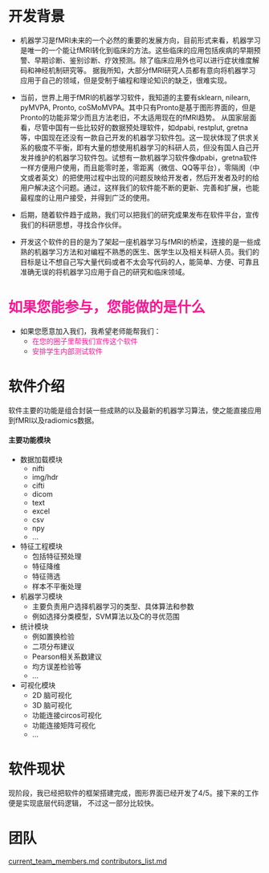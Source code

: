 # 开发背景
* 机器学习是fMRI未来的一个必然的重要的发展方向，目前形式来看，机器学习是唯一的一个能让fMRI转化到临床的方法。这些临床的应用包括疾病的早期预警、早期诊断、鉴别诊断、疗效预测。除了临床应用外也可以进行症状维度解码和神经机制研究等。
据我所知，大部分fMRI研究人员都有意向将机器学习应用于自己的领域，但是受制于编程和理论知识的缺乏，很难实现。

* 当前，世界上用于fMRI的机器学习软件，我知道的主要有sklearn, nilearn, pyMVPA, Pronto, coSMoMVPA。其中只有Pronto是基于图形界面的，但是Pronto的功能非常少而且方法老旧，不太适用现在的fMRI趋势。 从国家层面看，尽管中国有一些比较好的数据预处理软件，如dpabi, restplut, gretna等，中国现在还没有一款自己开发的机器学习软件包。这一现状体现了供求关系的极度不平衡，即有大量的想使用机器学习的科研人员，但没有国人自己开发并维护的机器学习软件包。试想有一款机器学习软件像dpabi，gretna软件一样方便用户使用，而且能零时差，零距离（微信、QQ等平台），零隔阂（中文或者英文）的把使用过程中出现的问题反映给开发者，然后开发者及时的给用户解决这个问题。通过，这样我们的软件能不断的更新、完善和扩展，也能最程度的让用户接受，并得到广泛的使用。

* 后期，随着软件趋于成熟，我们可以把我们的研究成果发布在软件平台，宣传我们的科研思想，寻找合作伙伴。

* 开发这个软件的目的是为了架起一座机器学习与fMRI的桥梁，连接的是一些成熟的机器学习方法和对编程不熟悉的医生、医学生以及相关科研人员。我们的目标是让不想自己写大量代码或者不太会写代码的人，能简单、方便、可靠且准确无误的将机器学习应用于自己的研究和临床领域。

# <font color=deeppink>如果您能参与，您能做的是什么</font>
* 如果您愿意加入我们，我希望老师能帮我们：
    * <font color=deeppink>在您的圈子里帮我们宣传这个软件</font>
    * <font color=deeppink>安排学生内部测试软件</font>

# 软件介绍
软件主要的功能是组合封装一些成熟的以及最新的机器学习算法，使之能直接应用到fMRI以及radiomics数据。  
#### 主要功能模块
* 数据加载模块  
    * nifti
    * img/hdr
    * cifti
    * dicom
    * text
    * excel
    * csv
    * npy
    * ...
* 特征工程模块
    * 包括特征预处理
    * 特征降维
    * 特征筛选
    * 样本不平衡处理  
* 机器学习模块 
    * 主要负责用户选择机器学习的类型、具体算法和参数
    * 例如选择分类模型，SVM算法以及C的寻优范围    
* 统计模块  
    * 例如置换检验
    * 二项分布建议
    * Pearson相关系数建议
    * 均方误差检验等
    * ...
* 可视化模块
    * 2D 脑可视化
    * 3D 脑可视化
    * 功能连接circos可视化
    * 功能连接矩阵可视化
    * ...

# 软件现状
现阶段，我已经把软件的框架搭建完成，图形界面已经开发了4/5。接下来的工作便是实现底层代码逻辑， 不过这一部分比较快。

# 团队
[current_team_members.md](../eslearn/developer/current_team_members.md)
[contributors_list.md](../eslearn/developer/contributors_list.md)
